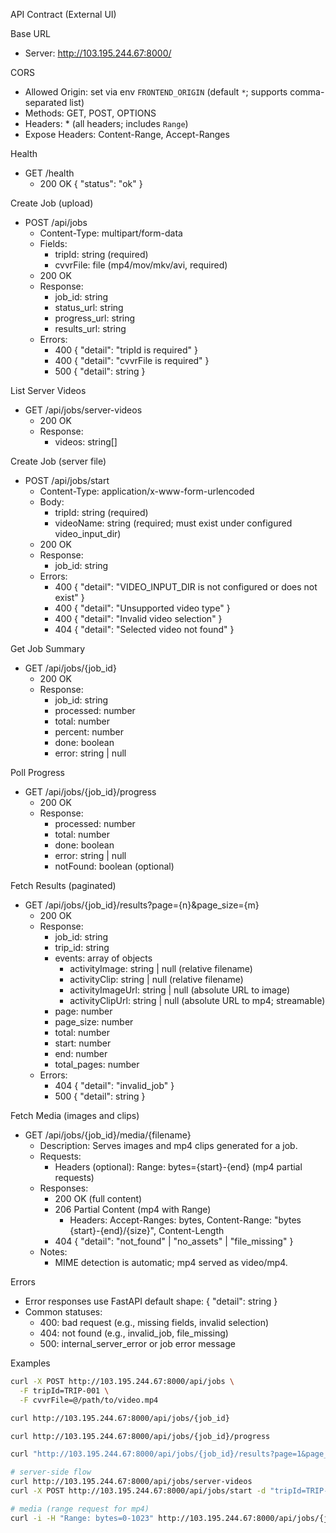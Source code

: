 API Contract (External UI)

Base URL
- Server: http://103.195.244.67:8000/

CORS
- Allowed Origin: set via env `FRONTEND_ORIGIN` (default `*`; supports comma-separated list)
- Methods: GET, POST, OPTIONS
- Headers: * (all headers; includes `Range`)
- Expose Headers: Content-Range, Accept-Ranges

Health
- GET /health
  - 200 OK { "status": "ok" }

Create Job (upload)
- POST /api/jobs
  - Content-Type: multipart/form-data
  - Fields:
    - tripId: string (required)
    - cvvrFile: file (mp4/mov/mkv/avi, required)
  - 200 OK
  - Response:
    - job_id: string
    - status_url: string
    - progress_url: string
    - results_url: string
  - Errors:
    - 400 { "detail": "tripId is required" }
    - 400 { "detail": "cvvrFile is required" }
    - 500 { "detail": string }

List Server Videos
- GET /api/jobs/server-videos
  - 200 OK
  - Response:
    - videos: string[]

Create Job (server file)
- POST /api/jobs/start
  - Content-Type: application/x-www-form-urlencoded
  - Body:
    - tripId: string (required)
    - videoName: string (required; must exist under configured video_input_dir)
  - 200 OK
  - Response:
    - job_id: string
  - Errors:
    - 400 { "detail": "VIDEO_INPUT_DIR is not configured or does not exist" }
    - 400 { "detail": "Unsupported video type" }
    - 400 { "detail": "Invalid video selection" }
    - 404 { "detail": "Selected video not found" }

Get Job Summary
- GET /api/jobs/{job_id}
  - 200 OK
  - Response:
    - job_id: string
    - processed: number
    - total: number
    - percent: number
    - done: boolean
    - error: string | null

Poll Progress
- GET /api/jobs/{job_id}/progress
  - 200 OK
  - Response:
    - processed: number
    - total: number
    - done: boolean
    - error: string | null
    - notFound: boolean (optional)

Fetch Results (paginated)
- GET /api/jobs/{job_id}/results?page={n}&page_size={m}
  - 200 OK
  - Response:
    - job_id: string
    - trip_id: string
    - events: array of objects
      - activityImage: string | null      (relative filename)
      - activityClip: string | null       (relative filename)
      - activityImageUrl: string | null   (absolute URL to image)
      - activityClipUrl: string | null    (absolute URL to mp4; streamable)
    - page: number
    - page_size: number
    - total: number
    - start: number
    - end: number
    - total_pages: number
  - Errors:
    - 404 { "detail": "invalid_job" }
    - 500 { "detail": string }

Fetch Media (images and clips)
- GET /api/jobs/{job_id}/media/{filename}
  - Description: Serves images and mp4 clips generated for a job.
  - Requests:
    - Headers (optional): Range: bytes={start}-{end} (mp4 partial requests)
  - Responses:
    - 200 OK (full content)
    - 206 Partial Content (mp4 with Range)
      - Headers: Accept-Ranges: bytes, Content-Range: "bytes {start}-{end}/{size}", Content-Length
    - 404 { "detail": "not_found" | "no_assets" | "file_missing" }
  - Notes:
    - MIME detection is automatic; mp4 served as video/mp4.

Errors
- Error responses use FastAPI default shape: { "detail": string }
- Common statuses:
  - 400: bad request (e.g., missing fields, invalid selection)
  - 404: not found (e.g., invalid_job, file_missing)
  - 500: internal_server_error or job error message

Examples
```bash
curl -X POST http://103.195.244.67:8000/api/jobs \
  -F tripId=TRIP-001 \
  -F cvvrFile=@/path/to/video.mp4

curl http://103.195.244.67:8000/api/jobs/{job_id}

curl http://103.195.244.67:8000/api/jobs/{job_id}/progress

curl "http://103.195.244.67:8000/api/jobs/{job_id}/results?page=1&page_size=25"

# server-side flow
curl http://103.195.244.67:8000/api/jobs/server-videos
curl -X POST http://103.195.244.67:8000/api/jobs/start -d "tripId=TRIP-001&videoName=Cabin 27 min Video.mp4"

# media (range request for mp4)
curl -i -H "Range: bytes=0-1023" http://103.195.244.67:8000/api/jobs/{job_id}/media/path/to/file.mp4
```


